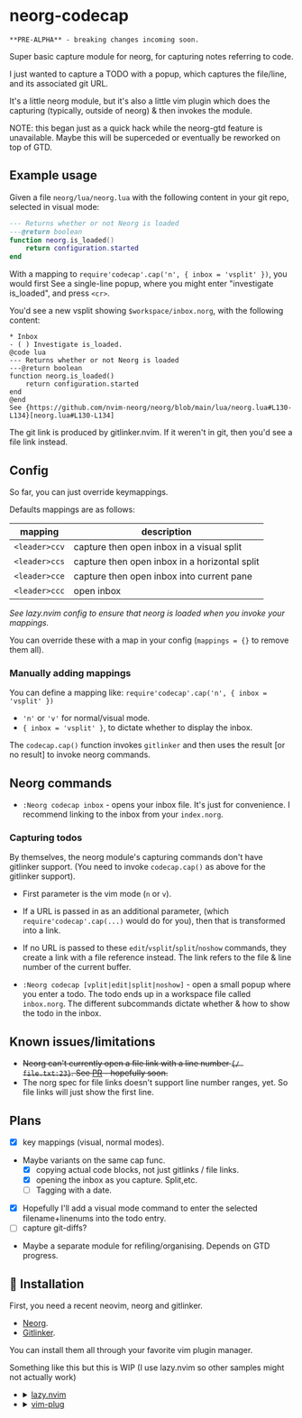 # neorg-codecap

    **PRE-ALPHA** - breaking changes incoming soon.

Super basic capture module for neorg, for capturing notes referring to code.

I just wanted to capture a TODO with a popup, which captures the file/line, and its
associated git URL.

It's a little neorg module, but it's also a little vim plugin which does the capturing
(typically, outside of neorg) & then invokes the module.

NOTE: this began just as a quick hack while the neorg-gtd feature is unavailable.
Maybe this will be superceded or eventually be reworked on top of GTD.

## Example usage

Given a file `neorg/lua/neorg.lua` with the following content in your git repo,
selected in visual mode:

```lua
--- Returns whether or not Neorg is loaded
---@return boolean
function neorg.is_loaded()
    return configuration.started
end
```

With a mapping to `require'codecap'.cap('n', { inbox = 'vsplit' })`, you would first
See a single-line popup, where you might enter "investigate is_loaded",
and press `<cr>`.

You'd see a new vsplit showing `$workspace/inbox.norg`, with the following content:

```norg
* Inbox
- ( ) Investigate is_loaded.
@code lua
--- Returns whether or not Neorg is loaded
---@return boolean
function neorg.is_loaded()
    return configuration.started
end
@end
See {https://github.com/nvim-neorg/neorg/blob/main/lua/neorg.lua#L130-L134}[neorg.lua#L130-L134]
```

The git link is produced by gitlinker.nvim. If it weren't in git, then you'd see
a file link instead.

## Config

So far, you can just override keymappings.

Defaults mappings are as follows:

| mapping       | description    |
|---------------|----------------|
| `<leader>ccv` | capture then open inbox in a visual split |
| `<leader>ccs` | capture then open inbox in a horizontal split |
| `<leader>cce` | capture then open inbox into current pane |
| `<leader>ccc` | open inbox |

_See lazy.nvim config to ensure that neorg is loaded when you invoke your mappings._

You can override these with a map in your config (`mappings = {}` to remove them
all).

### Manually adding mappings

You can define a mapping like: `require'codecap'.cap('n', { inbox = 'vsplit' })`

- `'n'` or `'v'` for normal/visual mode.
- `{ inbox = 'vsplit' }`, to dictate whether to display
the inbox.

The `codecap.cap()` function invokes `gitlinker` and then uses the result [or no
result] to invoke neorg commands.

## Neorg commands

- `:Neorg codecap inbox` - opens your inbox file. It's just for convenience.
I recommend linking to the inbox from your `index.norg`.

### Capturing todos

By themselves, the neorg module's capturing commands don't have gitlinker support.
(You need to invoke `codecap.cap()` as above for the gitlinker support).

- First parameter is the vim mode (`n` or `v`).
- If a URL is passed in as an additional parameter,
(which `require'codecap'.cap(...)` would do for you), then that is transformed
into a link.
- If no URL is passed to these `edit`/`vsplit`/`split`/`noshow` commands, they create
a link with a file reference instead. The link refers to the file & line number
of the current buffer.

- `:Neorg codecap [vplit|edit|split|noshow]` - open a small popup where you enter
a todo. The todo ends up in a workspace file called `inbox.norg`. The different
subcommands dictate whether & how to show the todo in the inbox.

## Known issues/limitations

- ~~Neorg can't currently open a file link with a line number `{/ file.txt:23}`.
See [PR](https://github.com/nvim-neorg/neorg/pull/903) - hopefully soon.~~
- The norg spec for file links doesn't support line number ranges, yet. So
file links will just show the first line.

## Plans

- [x] key mappings (visual, normal modes).
- Maybe variants on the same cap func.
  - [x] copying actual code blocks, not just gitlinks / file links.
  - [x] opening the inbox as you capture. Split,etc.
  - [ ] Tagging with a date.
- [x] Hopefully I'll add a visual mode command to enter the selected filename+linenums
into the todo entry.
- [ ] capture git-diffs?
- Maybe a separate module for refiling/organising. Depends on GTD progress.

## 🔧 Installation

First, you need a recent neovim, neorg and gitlinker.

- [Neorg](https://github.com/nvim-neorg/neorg).
- [Gitlinker](https://github.com/ruifm/gitlinker.nvim).

You can install them all through your favorite vim plugin manager.

Something like this but this is WIP
(I use lazy.nvim so other samples might not actually work)

- <details>
  <summary><a href="https://github.com/folke/lazy.nvim">lazy.nvim</a></summary>

  ```lua
  require("lazy").setup({
      {
          "nvim-neorg/neorg",
          opts = {
              load = {
                  ["core.defaults"] = {},
                  ...
                  ["external.codecap"] = {},
              },
          },

          requires = {
            "nvim-lua/plenary.nvim",
            "ruifm/gitlinker.nvim",
            {
                "laher/neorg-codecap",
                keys = {
                    -- indicates to lazy to load the plugin
                    -- the mappings themselves are defined/overridden by codecap iteslf
                    { '<leader>cce', desc = 'capture a thing. open with :edit',  mode = { 'v', 'n' } },
                    { '<leader>ccv', desc = 'capture a thing. open inbox with :vsplit',  mode = { 'v', 'n' } },
                    { '<leader>ccs', desc = 'capture a thing. open inbox with :split',  mode = { 'v', 'n' } },
                    { '<leader>ccn', desc = 'capture a thing. do not open inbox',  mode = { 'v', 'n' } },
                    { '<leader>cci', desc = 'open inbox',  mode = { 'v', 'n' } },
                },
                config = function()
                    require'codecap'.setup({})
                end
            },
         },
      },
  })
  ```

  </details>


- <details>
  <summary><a href="https://github.com/junegunn/vim-plug">vim-plug</a></summary>

  ```vim
  Plug 'nvim-neorg/neorg' | Plug 'nvim-lua/plenary.nvim' | Plug 'ruifm/gitlinker.nvim' | Plug 'laher/neorg-codecap'
  ```

  You can then put this initial configuration in your `init.vim` file.

  TODO test the setup, add override key mappings. (Please see lazy config for now, for clues)

  ```vim
  lua << EOF
  require('neorg').setup {
    load = {
        ["core.defaults"] = {},
        ...
        ["external.codecap"] = {},
    },
  }
  require('codecap').setup {

  }
  EOF
  ```

  </details>
